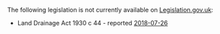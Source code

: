 The following legislation is not currently available on [Legislation.gov.uk](http://legislation.gov.uk):

* Land Drainage Act 1930 c 44 - reported [2018-07-26](https://twitter.com/tommorris/status/1022572972769468418)
